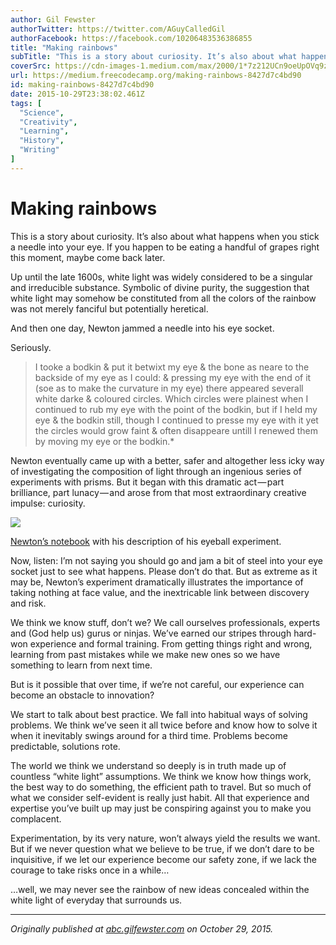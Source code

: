 ```yaml
---
author: Gil Fewster
authorTwitter: https://twitter.com/AGuyCalledGil
authorFacebook: https://facebook.com/10206483536386855
title: "Making rainbows"
subTitle: "This is a story about curiosity. It’s also about what happens when you stick a needle into your eye. If you happen to be eating a handful..."
coverSrc: https://cdn-images-1.medium.com/max/2000/1*7z212UCn9oeUpOVq9zW9GA.jpeg
url: https://medium.freecodecamp.org/making-rainbows-8427d7c4bd90
id: making-rainbows-8427d7c4bd90
date: 2015-10-29T23:38:02.461Z
tags: [
  "Science",
  "Creativity",
  "Learning",
  "History",
  "Writing"
]
---
```

# Making rainbows

This is a story about curiosity. It’s also about what happens when you stick a needle into your eye. If you happen to be eating a handful of grapes right this moment, maybe come back later.

Up until the late 1600s, white light was widely considered to be a singular and irreducible substance. Symbolic of divine purity, the suggestion that white light may somehow be constituted from all the colors of the rainbow was not merely fanciful but potentially heretical.

And then one day, Newton jammed a needle into his eye socket.

Seriously.

> I tooke a bodkin & put it betwixt my eye & the bone as neare to the backside of my eye as I could: & pressing my eye with the end of it (soe as to make the curvature in my eye) there appeared severall white darke & coloured circles. Which circles were plainest when I continued to rub my eye with the point of the bodkin, but if I held my eye & the bodkin still, though I continued to presse my eye with it yet the circles would grow faint & often disappeare untill I renewed them by moving my eye or the bodkin.*

Newton eventually came up with a better, safer and altogether less icky way of investigating the composition of light through an ingenious series of experiments with prisms. But it began with this dramatic act — part brilliance, part lunacy — and arose from that most extraordinary creative impulse: curiosity.



![](https://cdn-images-1.medium.com/max/1600/1*7VyndjAAbKdUSdBCws0kGA.jpeg)

[Newton’s notebook](http://www.lib.cam.ac.uk/exhibitions/Footprints_of_the_Lion/private_scholar.html) with his description of his eyeball experiment.



Now, listen: I’m not saying you should go and jam a bit of steel into your eye socket just to see what happens. Please don’t do that. But as extreme as it may be, Newton’s experiment dramatically illustrates the importance of taking nothing at face value, and the inextricable link between discovery and risk.

We think we know stuff, don’t we? We call ourselves professionals, experts and (God help us) gurus or ninjas. We’ve earned our stripes through hard-won experience and formal training. From getting things right and wrong, learning from past mistakes while we make new ones so we have something to learn from next time.

But is it possible that over time, if we’re not careful, our experience can become an obstacle to innovation?

We start to talk about best practice. We fall into habitual ways of solving problems. We think we’ve seen it all twice before and know how to solve it when it inevitably swings around for a third time. Problems become predictable, solutions rote.

The world we think we understand so deeply is in truth made up of countless “white light” assumptions. We think we know how things work, the best way to do something, the efficient path to travel. But so much of what we consider self-evident is really just habit. All that experience and expertise you’ve built up may just be conspiring against you to make you complacent.

Experimentation, by its very nature, won’t always yield the results we want. But if we never question what we believe to be true, if we don’t dare to be inquisitive, if we let our experience become our safety zone, if we lack the courage to take risks once in a while…

…well, we may never see the rainbow of new ideas concealed within the white light of everyday that surrounds us.











* * *







_Originally published at_ [_abc.gilfewster.com_](http://abc.gilfewster.com/making-rainbows/) _on October 29, 2015._








